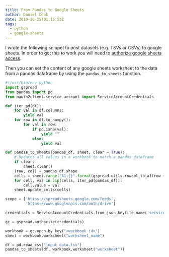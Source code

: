 ```yaml
---
title: From Pandas to Google Sheets
author: Daniel Cook
date: 2019-10-25T01:15:53Z
tags:
  - python
  - google-sheets
---
```


I wrote the following snippet to post datasets (e.g. TSVs or CSVs) to google sheets. In order to get this to work you will need to [authorize google sheets access](https://gspread.readthedocs.io/en/latest/oauth2.html).

Then you can set the content of any google sheets worksheet to the data from a pandas dataframe by using the `pandas_to_sheets` function.

```python
#!/usr/bin/env python
import gspread
from pandas import pd
from oauth2client.service_account import ServiceAccountCredentials

def iter_pd(df):
    for val in df.columns:
        yield val
    for row in df.to_numpy():
        for val in row:
            if pd.isna(val):
                yield ""
            else:
                yield val

def pandas_to_sheets(pandas_df, sheet, clear = True):
    # Updates all values in a workbook to match a pandas dataframe
    if clear:
        sheet.clear()
    (row, col) = pandas_df.shape
    cells = sheet.range("A1:{}".format(gspread.utils.rowcol_to_a1(row + 1, col)))
    for cell, val in zip(cells, iter_pd(pandas_df)):
        cell.value = val
    sheet.update_cells(cells)

scope = ['https://spreadsheets.google.com/feeds',
         'https://www.googleapis.com/auth/drive']

credentials = ServiceAccountCredentials.from_json_keyfile_name('service.json', scope)

gc = gspread.authorize(credentials)

workbook = gc.open_by_key("<workbook id>")
sheet = workbook.worksheet("worksheet_name")

df = pd.read_csv("input_data.tsv")
pandas_to_sheets(df, workbook.worksheet("worksheet"))
```